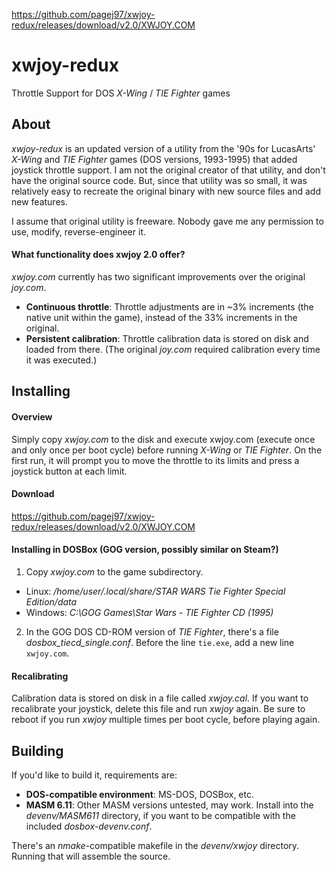 <https://github.com/pagej97/xwjoy-redux/releases/download/v2.0/XWJOY.COM>


# xwjoy-redux
Throttle Support for DOS *X-Wing* / *TIE Fighter* games

## About
*xwjoy-redux* is an updated version of a utility from the '90s for LucasArts' *X-Wing* and *TIE Fighter* games (DOS versions, 1993-1995) that added joystick throttle support.  I am not the original creator of that utility, and don't have the original source code.  But, since that utility was so small, it was relatively easy to recreate the original binary with new source files and add new features.

I assume that original utility is freeware.  Nobody gave me any permission to use, modify, reverse-engineer it.

#### What functionality does xwjoy 2.0 offer?
*xwjoy.com* currently has two significant improvements over the original *joy.com*.
- **Continuous throttle**: Throttle adjustments are in ~3% increments (the native unit within the game), instead of the 33% increments in the original.
- **Persistent calibration**: Throttle calibration data is stored on disk and loaded from there.  (The original *joy.com* required calibration every time it was executed.)

## Installing

#### Overview
Simply copy *xwjoy.com* to the disk and execute xwjoy.com (execute once and only once per boot cycle) before running *X-Wing* or *TIE Fighter*.  On the first run, it will prompt you to move the throttle to its limits and press a joystick button at each limit.

#### Download
<https://github.com/pagej97/xwjoy-redux/releases/download/v2.0/XWJOY.COM>

#### Installing in DOSBox (GOG version, possibly similar on Steam?)
1. Copy *xwjoy.com* to the game subdirectory.
  * Linux: */home/user/.local/share/STAR WARS Tie Fighter Special Edition/data*
  * Windows: *C:\GOG Games\Star Wars - TIE Fighter CD (1995)*
2. In the GOG DOS CD-ROM version of *TIE Fighter*, there's a file *dosbox_tiecd_single.conf*.  Before the line `tie.exe`, add a new line `xwjoy.com`.

#### Recalibrating
Calibration data is stored on disk in a file called *xwjoy.cal*.  If you want to recalibrate your joystick, delete this file and run *xwjoy* again.  Be sure to reboot if you run *xwjoy* multiple times per boot cycle, before playing again.

## Building
If you'd like to build it, requirements are:
- **DOS-compatible environment**: MS-DOS, DOSBox, etc.
- **MASM 6.11**: Other MASM versions untested, may work.  Install into the *devenv/MASM611* directory, if you want to be compatible with the included *dosbox-devenv.conf*.

There's an *nmake*-compatible makefile in the *devenv/xwjoy* directory.  Running that will assemble the source.

